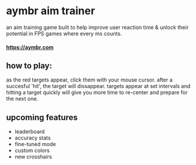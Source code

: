 # aymbr aim trainer

an aim training game built to help improve user reaction time & unlock their potential in FPS games where every ms counts.
#### https://aymbr.com

## how to play:
as the red targets appear, click them with your mouse cursor. after a succesful 'hit', the target will dissappear. targets appear at set intervals and hitting a target quickly will give you more time to re-center and prepare for the next one.

## upcoming features
- leaderboard
- accuracy stats
- fine-tuned mode
- custom colors
- new crosshairs